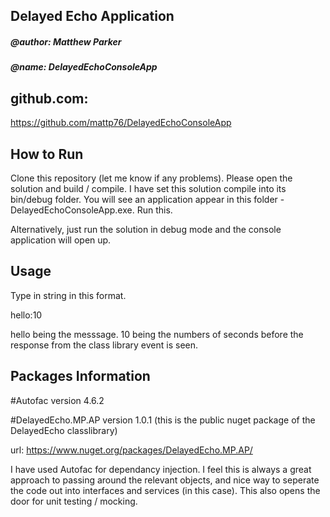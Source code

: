 ## Delayed Echo Application
##### @author: Matthew Parker
##### @name: DelayedEchoConsoleApp
##

## github.com:
https://github.com/mattp76/DelayedEchoConsoleApp

## How to Run
Clone this repository (let me know if any problems). Please open the solution and build / compile. I have set this solution compile into its bin/debug folder. 
You will see an application appear in this folder - DelayedEchoConsoleApp.exe. Run this.

Alternatively, just run the solution in debug mode and the console application will open up.

## Usage
Type in string in this format.

hello:10

hello being the messsage. 10 being the numbers of seconds before the response from the class library event is seen.

## Packages Information
#Autofac version 4.6.2

#DelayedEcho.MP.AP version 1.0.1  (this is the public nuget package of the DelayedEcho classlibrary)

url: https://www.nuget.org/packages/DelayedEcho.MP.AP/
 
I have used Autofac for dependancy injection. I feel this is always a great approach to passing around the relevant objects, and nice way to seperate the code out into interfaces and services (in this case). 
This also opens the door for unit testing / mocking.






